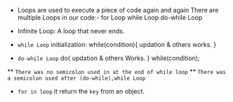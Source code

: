 * Loops are used to execute a piece of code again and again
There are multiple Loops in our code:-
                    for Loop
                    while Loop
                    do-while Loop

* Infinite Loop: A loop that never ends.

* `while Loop`
    initialization:
    while(condition){
        updation & others works.
    }

* `do-while Loop`
    do{
        updation & others Works.
    }
    while(condition);

** `There was no semicolon used in at the end of while loop`
** `There was a semicolon used after (do-while),while Loop`

* `for in loop`
    it return the `key` from an object.